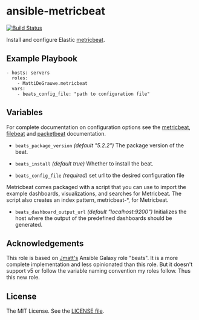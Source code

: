 ansible-metricbeat
====================

[![Build Status](https://travis-ci.org/lsst-sqre/ansible-beats.svg?branch=master)](https://travis-ci.org/lsst-sqre/ansible-beats)

Install and configure Elastic [metricbeat](https://www.elastic.co/products/beats).

Example Playbook
----------------

    - hosts: servers
      roles:
        - MattiDeGrauwe.metricbeat
      vars: 
      	- beats_config_file: "path to configuration file"   	
Variables
---------

For complete documentation on configuration options see the [metricbeat](https://www.elastic.co/guide/en/beats/metricbeat/master/index.html), [filebeat](https://www.elastic.co/guide/en/beats/filebeat/master/index.html) and [packetbeat](https://www.elastic.co/guide/en/beats/packetbeat/master/index.html) documentation.

* `beats_package_version` *(default "5.2.2")* The package version of the beat.

* `beats_install` *(default true)* Whether to install the beat.

* `beats_config_file` *(required)* set url to the desired configuration file

Metricbeat comes packaged with a script that you can use to import the example dashboards, visualizations, and searches for Metricbeat. The script also creates an index pattern, metricbeat-*, for Metricbeat.

* `beats_dashboard_output_url` *(default "localhost:9200")* Initializes the host where the output of the predefined dashboards should be generated.


Acknowledgements
----------------

This role is based on [Jmatt's](https://galaxy.ansible.com/jmatt/beats/) Ansible Galaxy role "beats". It is a more complete implementation and less opinionated than this role. But it doesn't support v5 or follow the variable naming convention my roles follow. Thus this new role.


License
-------

The MIT License. See the [LICENSE file](https://github.com/lsst-sqre/ansible-beats/blob/master/LICENSE).
